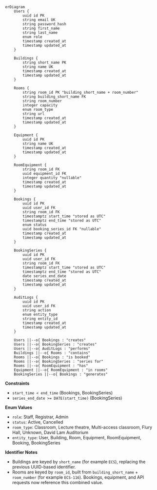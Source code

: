 ```mermaid
erDiagram
    Users {
        uuid id PK
        string email UK
        string password_hash
        string first_name
        string last_name
        enum role
        timestamp created_at
        timestamp updated_at
    }

    Buildings {
        string short_name PK
        string name UK
        timestamp created_at
        timestamp updated_at
    }

    Rooms {
        string room_id PK "building_short_name + room_number"
        string building_short_name FK
        string room_number
        integer capacity
        enum room_type
        string url
        timestamp created_at
        timestamp updated_at
    }

    Equipment {
        uuid id PK
        string name UK
        timestamp created_at
        timestamp updated_at
    }

    RoomEquipment {
        string room_id FK
        uuid equipment_id FK
        integer quantity "nullable"
        timestamp created_at
        timestamp updated_at
    }

    Bookings {
        uuid id PK
        uuid user_id FK
        string room_id FK
        timestamptz start_time "stored as UTC"
        timestamptz end_time "stored as UTC"
        enum status
        uuid booking_series_id FK "nullable"
        timestamp created_at
        timestamp updated_at
    }

    BookingSeries {
        uuid id PK
        uuid user_id FK
        string room_id FK
        timestamptz start_time "stored as UTC"
        timestamptz end_time "stored as UTC"
        date series_end_date
        timestamp created_at
        timestamp updated_at
    }

    AuditLogs {
        uuid id PK
        uuid user_id FK
        string action
        enum entity_type
        string entity_id
        timestamp created_at
        timestamp updated_at
    }

    Users ||--o{ Bookings : "creates"
    Users ||--o{ BookingSeries : "creates"
    Users ||--o{ AuditLogs : "performs"
    Buildings ||--o{ Rooms : "contains"
    Rooms ||--o{ Bookings : "is booked"
    Rooms ||--o{ BookingSeries : "series for"
    Rooms ||--o{ RoomEquipment : "has"
    Equipment ||--o{ RoomEquipment : "in rooms"
    BookingSeries ||--o{ Bookings : "generates"
```

**Constraints**
- `start_time < end_time` (Bookings, BookingSeries)
- `series_end_date >= DATE(start_time)` (BookingSeries)

**Enum Values**
- `role`: Staff, Registrar, Admin
- `status`: Active, Cancelled  
- `room_type`: Classroom, Lecture theatre, Multi-access classroom, Flury Hall, Unknown, David Lam Auditorium
- `entity_type`: User, Building, Room, Equipment, RoomEquipment, Booking, BookingSeries

**Identifier Notes**
- Buildings are keyed by `short_name` (for example `ECS`), replacing the previous UUID-based identifier.
- Rooms are keyed by `room_id`, built from `building_short_name` + `room_number` (for example `ECS-116`). Bookings, equipment, and API requests now reference this combined value.
